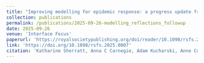```yaml
---
title: "Improving modelling for epidemic response: a progress update from a community of UK infectious disease modellers"
collection: publications
permalink: /publications/2025-09-26-modelling_reflections_followup
date: 2025-09-26
venue: 'Interface Focus'
paperurl: 'https://royalsocietypublishing.org/doi/reader/10.1098/rsfs.2025.0007'
link: 'https://doi.org/10.1098/rsfs.2025.0007'
citation: 'Katharine Sherratt, Anna C Carnegie, Adam Kucharski, Anne Cori, Carl AB Pearson, <b>Edward M Hill</b>, Elizabeth Fearon, Emily Nightingale, Julián Villabona Arenas, Li Pi, Nicholas Davies, Sabine van Elsland, Sebastian Funk, Yang Liu, Sam Abbott. (2025). &quot;Improving modelling for epidemic response: a progress update from a community of UK infectious disease modellers.&quot; <i> Interface Focus</i>, <b>15</b>(4): 20250007. doi: 10.1098/rsfs.2025.0007'
---
```


